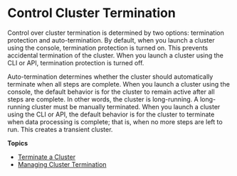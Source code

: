 # Control Cluster Termination<a name="emr-manage-termination"></a>

Control over cluster termination is determined by two options: termination protection and auto\-termination\. By default, when you launch a cluster using the console, termination protection is turned on\. This prevents accidental termination of the cluster\. When you launch a cluster using the CLI or API, termination protection is turned off\. 

Auto\-termination determines whether the cluster should automatically terminate when all steps are complete\. When you launch a cluster using the console, the default behavior is for the cluster to remain active after all steps are complete\. In other words, the cluster is long\-running\. A long\-running cluster must be manually terminated\. When you launch a cluster using the CLI or API, the default behavior is for the cluster to terminate when data processing is complete; that is, when no more steps are left to run\. This creates a transient cluster\. 

**Topics**
+ [Terminate a Cluster](UsingEMR_TerminateJobFlow.md)
+ [Managing Cluster Termination](UsingEMR_TerminationProtection.md)
